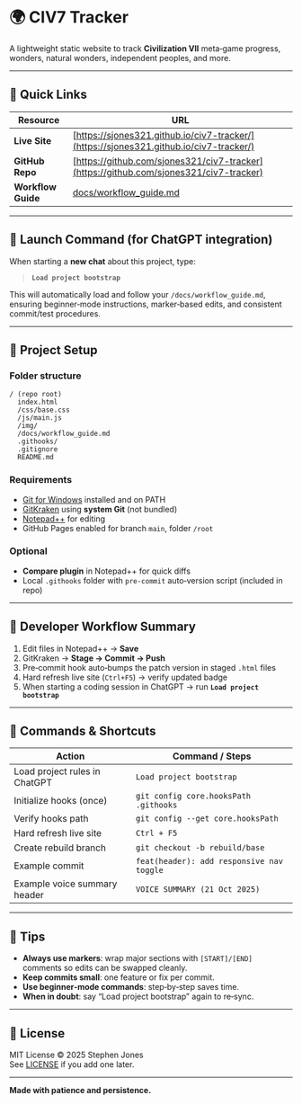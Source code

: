 # 🌍 CIV7 Tracker

A lightweight static website to track **Civilization VII** meta‑game progress, wonders, natural wonders, independent peoples, and more.

---

## 🔗 Quick Links

| Resource | URL |
|-----------|-----|
| **Live Site** | [https://sjones321.github.io/civ7-tracker/](https://sjones321.github.io/civ7-tracker/) |
| **GitHub Repo** | [https://github.com/sjones321/civ7-tracker](https://github.com/sjones321/civ7-tracker) |
| **Workflow Guide** | [docs/workflow_guide.md](./docs/workflow_guide.md) |

---

## 🚀 Launch Command (for ChatGPT integration)

When starting a **new chat** about this project, type:

> **`Load project bootstrap`**

This will automatically load and follow your `/docs/workflow_guide.md`, ensuring beginner‑mode instructions, marker‑based edits, and consistent commit/test procedures.

---

## 🧰 Project Setup

### Folder structure
```
/ (repo root)
  index.html
  /css/base.css
  /js/main.js
  /img/
  /docs/workflow_guide.md
  .githooks/
  .gitignore
  README.md
```

### Requirements
- [Git for Windows](https://gitforwindows.org/) installed and on PATH  
- [GitKraken](https://www.gitkraken.com/) using **system Git** (not bundled)  
- [Notepad++](https://notepad-plus-plus.org/) for editing  
- GitHub Pages enabled for branch `main`, folder `/root`  

### Optional
- **Compare plugin** in Notepad++ for quick diffs  
- Local `.githooks` folder with `pre-commit` auto‑version script (included in repo)

---

## 🧩 Developer Workflow Summary

1. Edit files in Notepad++ → **Save**  
2. GitKraken → **Stage → Commit → Push**  
3. Pre‑commit hook auto‑bumps the patch version in staged `.html` files  
4. Hard refresh live site (`Ctrl+F5`) → verify updated badge  
5. When starting a coding session in ChatGPT → run **`Load project bootstrap`**

---

## 🧭 Commands & Shortcuts

| Action | Command / Steps |
|--------|-----------------|
| Load project rules in ChatGPT | `Load project bootstrap` |
| Initialize hooks (once) | `git config core.hooksPath .githooks` |
| Verify hooks path | `git config --get core.hooksPath` |
| Hard refresh live site | `Ctrl + F5` |
| Create rebuild branch | `git checkout -b rebuild/base` |
| Example commit | `feat(header): add responsive nav toggle` |
| Example voice summary header | `VOICE SUMMARY (21 Oct 2025)` |

---

## 🧠 Tips

- **Always use markers**: wrap major sections with `[START]/[END]` comments so edits can be swapped cleanly.  
- **Keep commits small**: one feature or fix per commit.  
- **Use beginner‑mode commands**: step‑by‑step saves time.  
- **When in doubt**: say “Load project bootstrap” again to re‑sync.

---

## 📜 License

MIT License © 2025 Stephen Jones  
See [LICENSE](LICENSE) if you add one later.

---

**Made with patience and persistence.**
